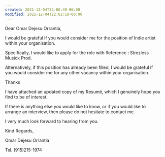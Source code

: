 ```yaml
---
created: 2021-12-04T22:00:49-06:00
modified: 2021-12-04T22:02:18-06:00
---
```


Dear Omar Dejesu Orrantia,

I would be grateful if you would consider me for the position of Indie artist within your organisation.

Specifically, I would like to apply for the role with Reference : Strezless Musick Prod.

Alternatively, if this position has already been filled, I would be grateful if you would consider me for any other vacancy within your organisation.

Thanks

I have attached an updated copy of my Resumé, which I genuinely hope you find to be of interest.

If there is anything else you would like to know, or if you would like to arrange an interview, then please do not hesitate to contact me.

I very much look forward to hearing from you.

Kind Regards,


Omar Dejesu Orrantia

Tel. (915)215-1974

